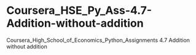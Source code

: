 # Coursera_HSE_Py_Ass-4.7-Addition-without-addition
Coursera_High_School_of_Economics_Python_Assignments 4.7 Addition without addition
